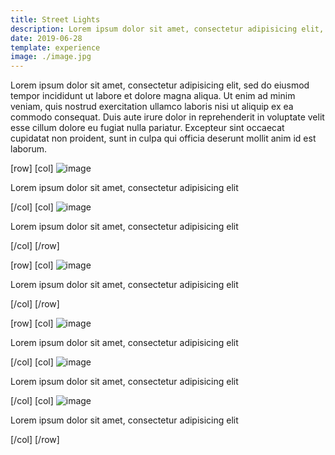 ```yaml
---
title: Street Lights
description: Lorem ipsum dolor sit amet, consectetur adipisicing elit, sed do eiusmod tempor incididunt ut labore et dolore magna aliqua.
date: 2019-06-28
template: experience
image: ./image.jpg
---
```


Lorem ipsum dolor sit amet, consectetur adipisicing elit, sed do eiusmod tempor incididunt ut labore et dolore magna aliqua. Ut enim ad minim veniam, quis nostrud exercitation ullamco laboris nisi ut aliquip ex ea commodo consequat. Duis aute irure dolor in reprehenderit in voluptate velit esse cillum dolore eu fugiat nulla pariatur. Excepteur sint occaecat cupidatat non proident, sunt in culpa qui officia deserunt mollit anim id est laborum.

[row]
[col]
![image](./b1.jpg)

Lorem ipsum dolor sit amet, consectetur adipisicing elit

[/col]
[col]
![image](./b2.jpg)

Lorem ipsum dolor sit amet, consectetur adipisicing elit

[/col]
[/row]

[row]
[col]
![image](./w1.jpg)

Lorem ipsum dolor sit amet, consectetur adipisicing elit

[/col]
[/row]

[row]
[col]
![image](./l1.jpg)

Lorem ipsum dolor sit amet, consectetur adipisicing elit

[/col]
[col]
![image](./l2.jpg)

Lorem ipsum dolor sit amet, consectetur adipisicing elit

[/col]
[col]
![image](./l3.jpg)

Lorem ipsum dolor sit amet, consectetur adipisicing elit

[/col]
[/row]
